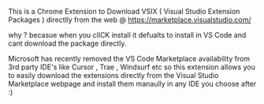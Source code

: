 This is a Chrome Extension to Download VSIX ( Visual Studio Extension Packages ) directlly from the web @ https://marketplace.visualstudio.com/

why ? becasue when you clICK install it defualts to install in VS Code and cant download the package directly.

Microsoft has recently removed the VS Code Marketplace availability from 3rd party IDE's like Cursor , Trae , Windsurf etc so this extension allows you to easily download the extensions directly from the Visual Studio Marketplace webpage and install them manaully in any IDE you choose after :) 
